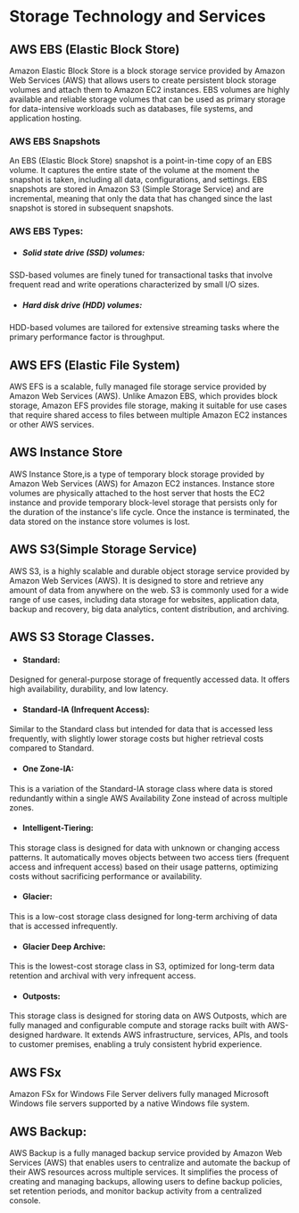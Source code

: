 # Storage Technology and Services

## AWS EBS (Elastic Block Store)

Amazon Elastic Block Store is a block storage service provided by Amazon Web Services (AWS) that allows users to create persistent block storage volumes and attach them to Amazon EC2 instances.
EBS volumes are highly available and reliable storage volumes that can be used as primary storage for data-intensive workloads such as databases, file systems, and application hosting. 

### AWS EBS Snapshots

An EBS (Elastic Block Store) snapshot is a point-in-time copy of an EBS volume. It captures the entire state of the volume at the moment the snapshot is taken, including all data, configurations, and settings. EBS snapshots are stored in Amazon S3 (Simple Storage Service) and are incremental, meaning that only the data that has changed since the last snapshot is stored in subsequent snapshots.

### AWS EBS Types:

* ##### Solid state drive (SSD) volumes:

SSD-based volumes are finely tuned for transactional tasks that involve frequent read and write operations characterized by small I/O sizes.

* ##### Hard disk drive (HDD) volumes:

HDD-based volumes are tailored for extensive streaming tasks where the primary performance factor is throughput.

## AWS EFS (Elastic File System)

AWS EFS is a scalable, fully managed file storage service provided by Amazon Web Services (AWS).
Unlike Amazon EBS, which provides block storage, Amazon EFS provides file storage, making it suitable for use cases that require shared access to files between multiple Amazon EC2 instances or other AWS services.

## AWS Instance Store

AWS Instance Store,is a type of temporary block storage provided by Amazon Web Services (AWS) for Amazon EC2 instances. Instance store volumes are physically attached to the host server that hosts the EC2 instance and provide temporary block-level storage that persists only for the duration of the instance's life cycle. Once the instance is terminated, the data stored on the instance store volumes is lost.

## AWS S3(Simple Storage Service)

AWS S3, is a highly scalable and durable object storage service provided by Amazon Web Services (AWS). It is designed to store and retrieve any amount of data from anywhere on the web. S3 is commonly used for a wide range of use cases, including data storage for websites, application data, backup and recovery, big data analytics, content distribution, and archiving.

## AWS S3 Storage Classes.

* #### Standard:

Designed for general-purpose storage of frequently accessed data. It offers high availability, durability, and low latency.

* #### Standard-IA (Infrequent Access):	

Similar to the Standard class but intended for data that is accessed less frequently, with slightly lower storage costs but higher retrieval costs compared to Standard.

* #### One Zone-IA:

This is a variation of the Standard-IA storage class where data is stored redundantly within a single AWS Availability Zone instead of across multiple zones.

* #### Intelligent-Tiering:

This storage class is designed for data with unknown or changing access patterns. 
It automatically moves objects between two access tiers (frequent access and infrequent access) based on their usage patterns, optimizing costs without sacrificing performance or availability.

* #### Glacier:

This is a low-cost storage class designed for long-term archiving of data that is accessed infrequently.

* #### Glacier Deep Archive:

This is the lowest-cost storage class in S3, optimized for long-term data retention and archival with very infrequent access.

* #### Outposts:

This storage class is designed for storing data on AWS Outposts, which are fully managed and configurable compute and storage racks built with AWS-designed hardware. It extends AWS infrastructure, services, APIs, and tools to customer premises, enabling a truly consistent hybrid experience.

## AWS FSx

Amazon FSx for Windows File Server delivers fully managed Microsoft Windows file servers supported by a native Windows file system.

## AWS Backup:

AWS Backup is a fully managed backup service provided by Amazon Web Services (AWS) that enables users to centralize and automate the backup of their AWS resources across multiple services. It simplifies the process of creating and managing backups, allowing users to define backup policies, set retention periods, and monitor backup activity from a centralized console.